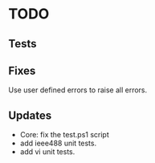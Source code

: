 # TODO

## Tests

## Fixes

Use user defined errors to raise all errors.

## Updates
* Core: fix the test.ps1 script
* add ieee488 unit tests.
* add vi unit tests.

	
	

	

